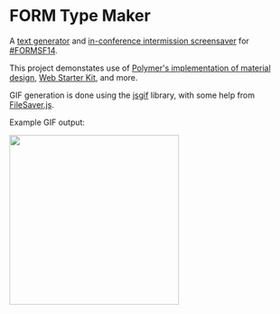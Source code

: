 FORM Type Maker
===============

A [text generator](http://formtypemaker.appspot.com/) and
[in-conference intermission screensaver](http://formtypemaker.appspot.com/rotater)
for [#FORMSF14](https://twitter.com/search?q=%23FORMSF14).

This project demonstates use of
[Polymer's implementation of material design](https://www.polymer-project.org/docs/elements/material.html),
[Web Starter Kit](https://developers.google.com/web/starter-kit/),
and more.

GIF generation is done using the [jsgif](https://github.com/antimatter15/jsgif) library,
with some help from [FileSaver.js](https://github.com/eligrey/FileSaver.js/).

Example GIF output:

<img src="https://raw.githubusercontent.com/romannurik/FORMTypeMaker/master/example.gif" width="300">

